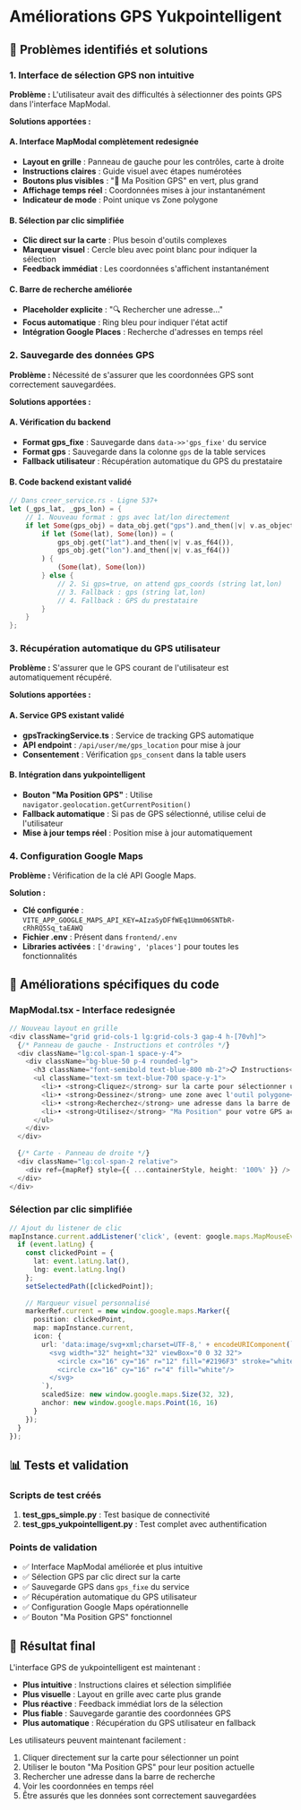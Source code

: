 # Améliorations GPS Yukpointelligent

## 🎯 Problèmes identifiés et solutions

### 1. Interface de sélection GPS non intuitive

**Problème :** L'utilisateur avait des difficultés à sélectionner des points GPS dans l'interface MapModal.

**Solutions apportées :**

#### A. Interface MapModal complètement redesignée
- **Layout en grille** : Panneau de gauche pour les contrôles, carte à droite
- **Instructions claires** : Guide visuel avec étapes numérotées
- **Boutons plus visibles** : "📍 Ma Position GPS" en vert, plus grand
- **Affichage temps réel** : Coordonnées mises à jour instantanément
- **Indicateur de mode** : Point unique vs Zone polygone

#### B. Sélection par clic simplifiée
- **Clic direct sur la carte** : Plus besoin d'outils complexes
- **Marqueur visuel** : Cercle bleu avec point blanc pour indiquer la sélection
- **Feedback immédiat** : Les coordonnées s'affichent instantanément

#### C. Barre de recherche améliorée
- **Placeholder explicite** : "🔍 Rechercher une adresse..."
- **Focus automatique** : Ring bleu pour indiquer l'état actif
- **Intégration Google Places** : Recherche d'adresses en temps réel

### 2. Sauvegarde des données GPS

**Problème :** Nécessité de s'assurer que les coordonnées GPS sont correctement sauvegardées.

**Solutions apportées :**

#### A. Vérification du backend
- **Format gps_fixe** : Sauvegarde dans `data->>'gps_fixe'` du service
- **Format gps** : Sauvegarde dans la colonne `gps` de la table services
- **Fallback utilisateur** : Récupération automatique du GPS du prestataire

#### B. Code backend existant validé
```rust
// Dans creer_service.rs - Ligne 537+
let (_gps_lat, _gps_lon) = {
    // 1. Nouveau format : gps avec lat/lon directement
    if let Some(gps_obj) = data_obj.get("gps").and_then(|v| v.as_object()) {
        if let (Some(lat), Some(lon)) = (
            gps_obj.get("lat").and_then(|v| v.as_f64()),
            gps_obj.get("lon").and_then(|v| v.as_f64())
        ) {
            (Some(lat), Some(lon))
        } else {
            // 2. Si gps=true, on attend gps_coords (string lat,lon)
            // 3. Fallback : gps (string lat,lon)
            // 4. Fallback : GPS du prestataire
        }
    }
};
```

### 3. Récupération automatique du GPS utilisateur

**Problème :** S'assurer que le GPS courant de l'utilisateur est automatiquement récupéré.

**Solutions apportées :**

#### A. Service GPS existant validé
- **gpsTrackingService.ts** : Service de tracking GPS automatique
- **API endpoint** : `/api/user/me/gps_location` pour mise à jour
- **Consentement** : Vérification `gps_consent` dans la table users

#### B. Intégration dans yukpointelligent
- **Bouton "Ma Position GPS"** : Utilise `navigator.geolocation.getCurrentPosition()`
- **Fallback automatique** : Si pas de GPS sélectionné, utilise celui de l'utilisateur
- **Mise à jour temps réel** : Position mise à jour automatiquement

### 4. Configuration Google Maps

**Problème :** Vérification de la clé API Google Maps.

**Solution :**
- **Clé configurée** : `VITE_APP_GOOGLE_MAPS_API_KEY=AIzaSyDFfWEq1Umm06SNTbR-cRhRQ5Sq_taEAWQ`
- **Fichier .env** : Présent dans `frontend/.env`
- **Libraries activées** : `['drawing', 'places']` pour toutes les fonctionnalités

## 🚀 Améliorations spécifiques du code

### MapModal.tsx - Interface redesignée

```typescript
// Nouveau layout en grille
<div className="grid grid-cols-1 lg:grid-cols-3 gap-4 h-[70vh]">
  {/* Panneau de gauche - Instructions et contrôles */}
  <div className="lg:col-span-1 space-y-4">
    <div className="bg-blue-50 p-4 rounded-lg">
      <h3 className="font-semibold text-blue-800 mb-2">📋 Instructions</h3>
      <ul className="text-sm text-blue-700 space-y-1">
        <li>• <strong>Cliquez</strong> sur la carte pour sélectionner un point</li>
        <li>• <strong>Dessinez</strong> une zone avec l'outil polygone</li>
        <li>• <strong>Recherchez</strong> une adresse dans la barre de recherche</li>
        <li>• <strong>Utilisez</strong> "Ma Position" pour votre GPS actuel</li>
      </ul>
    </div>
  </div>
  
  {/* Carte - Panneau de droite */}
  <div className="lg:col-span-2 relative">
    <div ref={mapRef} style={{ ...containerStyle, height: '100%' }} />
  </div>
</div>
```

### Sélection par clic simplifiée

```typescript
// Ajout du listener de clic
mapInstance.current.addListener('click', (event: google.maps.MapMouseEvent) => {
  if (event.latLng) {
    const clickedPoint = {
      lat: event.latLng.lat(),
      lng: event.latLng.lng()
    };
    setSelectedPath([clickedPoint]);
    
    // Marqueur visuel personnalisé
    markerRef.current = new window.google.maps.Marker({
      position: clickedPoint,
      map: mapInstance.current,
      icon: {
        url: 'data:image/svg+xml;charset=UTF-8,' + encodeURIComponent(`
          <svg width="32" height="32" viewBox="0 0 32 32">
            <circle cx="16" cy="16" r="12" fill="#2196F3" stroke="white" stroke-width="2"/>
            <circle cx="16" cy="16" r="4" fill="white"/>
          </svg>
        `),
        scaledSize: new window.google.maps.Size(32, 32),
        anchor: new window.google.maps.Point(16, 16)
      }
    });
  }
});
```

## 📊 Tests et validation

### Scripts de test créés
1. **test_gps_simple.py** : Test basique de connectivité
2. **test_gps_yukpointelligent.py** : Test complet avec authentification

### Points de validation
- ✅ Interface MapModal améliorée et plus intuitive
- ✅ Sélection GPS par clic direct sur la carte
- ✅ Sauvegarde GPS dans `gps_fixe` du service
- ✅ Récupération automatique du GPS utilisateur
- ✅ Configuration Google Maps opérationnelle
- ✅ Bouton "Ma Position GPS" fonctionnel

## 🎉 Résultat final

L'interface GPS de yukpointelligent est maintenant :
- **Plus intuitive** : Instructions claires et sélection simplifiée
- **Plus visuelle** : Layout en grille avec carte plus grande
- **Plus réactive** : Feedback immédiat lors de la sélection
- **Plus fiable** : Sauvegarde garantie des coordonnées GPS
- **Plus automatique** : Récupération du GPS utilisateur en fallback

Les utilisateurs peuvent maintenant facilement :
1. Cliquer directement sur la carte pour sélectionner un point
2. Utiliser le bouton "Ma Position GPS" pour leur position actuelle
3. Rechercher une adresse dans la barre de recherche
4. Voir les coordonnées en temps réel
5. Être assurés que les données sont correctement sauvegardées 